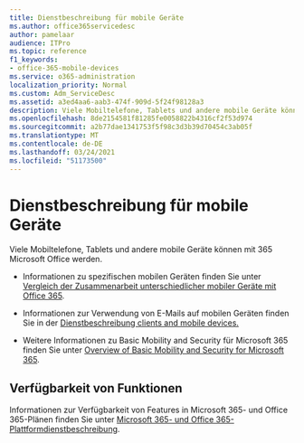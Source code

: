 ```yaml
---
title: Dienstbeschreibung für mobile Geräte
ms.author: office365servicedesc
author: pamelaar
audience: ITPro
ms.topic: reference
f1_keywords:
- office-365-mobile-devices
ms.service: o365-administration
localization_priority: Normal
ms.custom: Adm_ServiceDesc
ms.assetid: a3ed4aa6-aab3-474f-909d-5f24f98128a3
description: Viele Mobiltelefone, Tablets und andere mobile Geräte können mit 365 Microsoft Office werden.
ms.openlocfilehash: 8de2154581f81285fe0058822b4316cf2f53d974
ms.sourcegitcommit: a2b77dae1341753f5f98c3d3b39d70454c3ab05f
ms.translationtype: MT
ms.contentlocale: de-DE
ms.lasthandoff: 03/24/2021
ms.locfileid: "51173500"
---
```

# <a name="mobile-devices-service-description"></a>Dienstbeschreibung für mobile Geräte

Viele Mobiltelefone, Tablets und andere mobile Geräte können mit 365 Microsoft Office werden. 
  
- Informationen zu spezifischen mobilen Geräten finden Sie unter [Vergleich der Zusammenarbeit unterschiedlicher mobiler Geräte mit Office 365](https://go.microsoft.com/fwlink/p/?LinkId=282337).
    
- Informationen zur Verwendung von E-Mails auf mobilen Geräten finden Sie in der [Dienstbeschreibung clients and mobile devices.](../exchange-online-service-description/clients-and-mobile-devices.md) 
    
- Weitere Informationen zu Basic Mobility and Security für Microsoft 365 finden Sie unter [Overview of Basic Mobility and Security for Microsoft 365](/microsoft-365/admin/basic-mobility-security/overview).
    
## <a name="feature-availability"></a>Verfügbarkeit von Funktionen

Informationen zur Verfügbarkeit von Features in Microsoft 365- und Office 365-Plänen finden Sie unter [Microsoft 365- und Office 365-Plattformdienstbeschreibung](office-365-platform-service-description.md).
